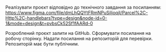 Реалізувати проєкт відповідно до технічного завдання за посиланням:
https://www.figma.com/file/dmLhQQYtFRmNPuSiIjoqjI/Parcel%2C-Http%2C-handlebars?type=design&node-id=0-1&mode=design&t=pvbsCk52Sf1fAARd-0

Розроблений проєкт залити на GitHub. Сформувати посилання на робочу сторінку. Надати посилання на репозиторій для перевірки. Репозиторій має бути публічним.
